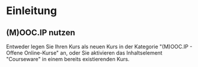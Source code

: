 Einleitung
==========

(M)OOC.IP nutzen
----------------

Entweder legen Sie Ihren Kurs als neuen Kurs in der Kategorie "(M)OOC.IP - Offene Online-Kurse" an, oder Sie aktivieren das Inhaltselement "Courseware" in einem bereits existierenden Kurs.

